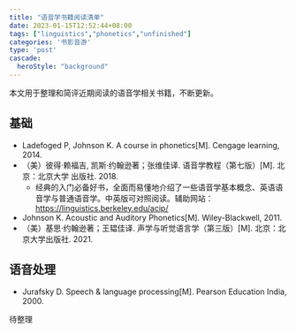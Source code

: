 ```yaml
---
title: "语音学书籍阅读清单"
date: 2023-01-15T12:52:44+08:00
tags: ["linguistics","phonetics","unfinished"]
categories: '书影音游'
type: 'post'
cascade:
  heroStyle: "background"
---
```


本文用于整理和简评近期阅读的语音学相关书籍，不断更新。
<!--more-->

## 基础
- Ladefoged P, Johnson K. A course in phonetics[M]. Cengage learning, 2014.
- （美）彼得·赖福吉, 凯斯·约翰逊著；张维佳译. 语音学教程（第七版）[M]. 北京：北京大学
出版社. 2018.
    - 经典的入门必备好书，全面而易懂地介绍了一些语音学基本概念、英语语音学与普通语音学。中英版可对照阅读。辅助网站：https://linguistics.berkeley.edu/acip/
- Johnson K. Acoustic and Auditory Phonetics[M]. Wiley-Blackwell, 2011.
- （美）基思·约翰逊著；王韫佳译. 声学与听觉语言学（第三版）[M]. 北京：北京大学出版社. 2021.

## 语音处理
- Jurafsky D. Speech & language processing[M]. Pearson Education India, 2000.

待整理
